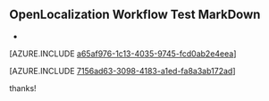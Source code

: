 ## OpenLocalization Workflow Test MarkDown
* 

[AZURE.INCLUDE [a65af976-1c13-4035-9745-fcd0ab2e4eea](calleeMd1.md)]



[AZURE.INCLUDE [7156ad63-3098-4183-a1ed-fa8a3ab172ad](calleeMd2.md)]

 
thanks!